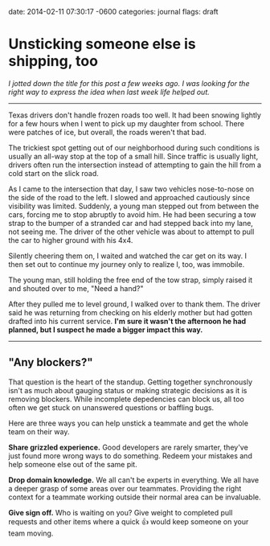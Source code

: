 date: 2014-02-11 07:30:17 -0600
categories: journal
flags: draft

# Unsticking someone else is shipping, too

_I jotted down the title for this post a few weeks ago. I was looking for
the right way to express the idea when last week life helped out._

---

Texas drivers don't handle frozen roads too well. It had been snowing lightly
for a few hours when I went to pick up my daughter from school. There were
patches of ice, but overall, the roads weren't that bad.

The trickiest spot getting out of our neighborhood during such conditions is
usually an all-way stop at the top of a small hill. Since traffic is usually
light, drivers often run the intersection instead of attempting to gain the
hill from a cold start on the slick road.

As I came to the intersection that day, I saw two vehicles nose-to-nose on the
side of the road to the left. I slowed and approached cautiously since
visibility was limited.  Suddenly, a young man stepped out from between the
cars, forcing me to stop abruptly to avoid him. He had been securing a tow
strap to the bumper of a stranded car and had stepped back into my lane, not
seeing me.  The driver of the other vehicle was about to attempt to pull the
car to higher ground with his 4x4.

Silently cheering them on, I waited  and watched the car get on its way. I then
set out to continue my journey only to realize I, too, was immobile.

The young man, still holding the free end of the tow strap, simply raised it
and shouted over to me, "Need a hand?"

After they pulled me to level ground, I walked over to thank them. The driver
said he was returning from checking on his elderly mother but had gotten
drafted into his current service. **I'm sure it wasn't the afternoon he had
planned, but I suspect he made a bigger impact this way.**

---

## "Any blockers?"

That question is the heart of the standup. Getting together synchronously isn't
as much about gauging status or making strategic decisions as it is removing
blockers. While incomplete depedencies can block us, all too often we get stuck
on unanswered questions or baffling bugs.

Here are three ways you can help unstick a teammate and get the whole team on
their way.

**Share grizzled experience.** Good developers are rarely smarter, they've just
found more wrong ways to do something. Redeem your mistakes and help someone
else out of the same pit.

**Drop domain knowledge.** We all can't be experts in everything. We all
have a deeper grasp of some areas over our teammates. Providing the right
context for a teammate working outside their normal area can be invaluable.

**Give sign off.** Who is waiting on you? Give weight to completed pull requests
and other items where a quick :+1: would keep someone on your team moving.



